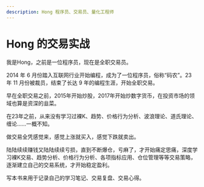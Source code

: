 ```yaml
---
description: Hong 程序员、交易员、量化工程师
---
```


# Hong 的交易实战

我是Hong，之前是一位程序员，现在是全职交易员。

2014 年 6 月份踏入互联网行业开始编程，成为了一位程序员，俗称“码农”。23 年 11 月份被裁员，结束了长达 9 年的编程生涯，开始全职交易。

早在全职交易之前，2015年开始炒股，2017年开始炒数字货币，在投资市场的领域也算是资深的韭菜。

在23年之前，从来没有学习过裸K、趋势、价格行为分析、波浪理论、道氏理论、缠论……一概不知。

做交易全凭感觉来，感觉上涨就买入，感觉下跌就卖出。

陆陆续续赚钱又陆陆续续亏损，直到不断爆仓，亏麻了，才开始痛定思痛，深度学习裸K交易、趋势分析、价格行为分析、各项指标应用、仓位管理等等交易策略，逐渐建立自己的交易系统，才开始稳定盈利。

写本书来用于记录自己的学习笔记、交易复盘、交易心得。
